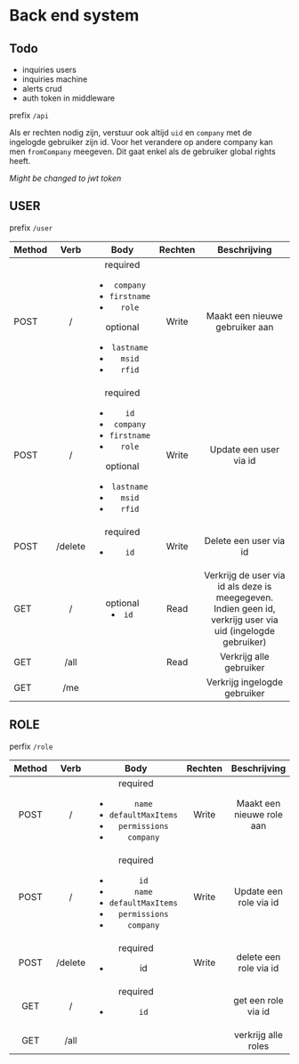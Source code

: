 # Back end system

## Todo
- inquiries users 
- inquiries machine
- alerts crud
- auth token in middleware

prefix `/api`

Als er rechten nodig zijn, verstuur ook altijd `uid` en `company` met de ingelogde gebruiker zijn id.
Voor het verandere op andere company kan men `fromCompany` meegeven. Dit gaat enkel als de gebruiker global rights heeft.

*Might be changed to jwt token*

## USER

prefix `/user`

| Method |  Verb   |                                                                          Body                                                                          | Rechten |                                                Beschrijving                                                 |
| :----- | :-----: | :----------------------------------------------------------------------------------------------------------------------------------------------------: | :-----: | :---------------------------------------------------------------------------------------------------------: |
| POST   |    /    |       required<ul><li>`company`</li><li>`firstname`</li><li>`role`</li></ul> optional<ul><li>`lastname`</li><li>`msid`</li><li>`rfid`</li></ul>        |  Write  |                                       Maakt een nieuwe gebruiker aan                                        |
| POST   |    /    | required<ul><li>`id`</li><li>`company`</li><li>`firstname`</li><li>`role`</li></ul> optional<ul><li>`lastname`</li><li>`msid`</li><li>`rfid`</li></ul> |  Write  |                                           Update een user via id                                            |
| POST   | /delete |                                                             required<ul><li>`id`</li></ul>                                                             |  Write  |                                           Delete een user via id                                            |
| GET    |    /    |                                                                 optional <li>`id`</li>                                                                 |  Read   | Verkrijg de user via id als deze is meegegeven. Indien geen id, verkrijg user via uid (ingelogde gebruiker) |
| GET    |  /all   |                                                                                                                                                        |  Read   |                                           Verkrijg alle gebruiker                                           |
| GET    |   /me   |                                                                                                                                                        |         |                                        Verkrijg ingelogde gebruiker                                         |




## ROLE

perfix `/role`

| Method |  Verb   |                                                      Body                                                       | Rechten |       Beschrijving        |
| :----: | :-----: | :-------------------------------------------------------------------------------------------------------------: | :-----: | :-----------------------: |
|  POST  |    /    |       required <ul><li>`name`</li><li>`defaultMaxItems`</li><li>`permissions`</li><li>`company`</li><ul>        |  Write  | Maakt een nieuwe role aan |
|  POST  |    /    | required <ul><li>`id`</li><li>`name`</li><li>`defaultMaxItems`</li><li>`permissions`</li><li>`company`</li><ul> |  Write  |  Update een role via id   |
|  POST  | /delete |                                          required <ul><li>id</li><ul>                                           |  Write  |  delete een role via id   |
|  GET   |    /    |                                         required <ul><li>`id`</li><ul>                                          |         |    get een role via id    |
|  GET   |  /all   |                                                                                                                 |         |    verkrijg alle roles    |

